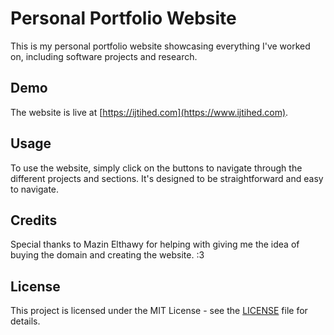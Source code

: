 # Personal Portfolio Website

This is my personal portfolio website showcasing everything I've worked on, including software projects and research.

## Demo

The website is live at [https://ijtihed.com](https://www.ijtihed.com).

## Usage

To use the website, simply click on the buttons to navigate through the different projects and sections. It's designed to be straightforward and easy to navigate.

## Credits

Special thanks to Mazin Elthawy for helping with giving me the idea of buying the domain and creating the website. :3

## License

This project is licensed under the MIT License - see the [LICENSE](LICENSE) file for details.

